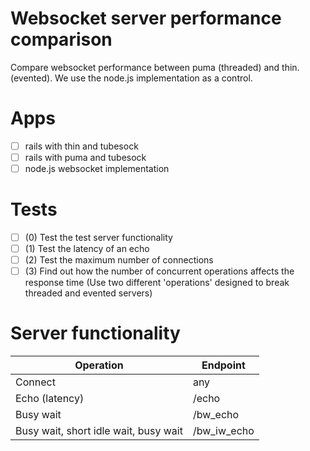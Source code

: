 # Websocket server performance comparison

Compare websocket performance between puma (threaded) and thin.
(evented). We use the node.js implementation as a control.

# Apps

- [ ] rails with thin and tubesock
- [ ] rails with puma and tubesock
- [ ] node.js websocket implementation

# Tests

- [ ] (0) Test the test server functionality
- [ ] (1) Test the latency of an echo
- [ ] (2) Test the maximum number of connections
- [ ] (3) Find out how the number of concurrent operations affects the response
  time (Use two different 'operations' designed to break threaded
and evented servers)

# Server functionality

| Operation                             | Endpoint    |
| ------------------------------------- | ----------- |
| Connect                               | any         |
| Echo (latency)                        | /echo       |
| Busy wait                             | /bw_echo    |
| Busy wait, short idle wait, busy wait | /bw_iw_echo |

